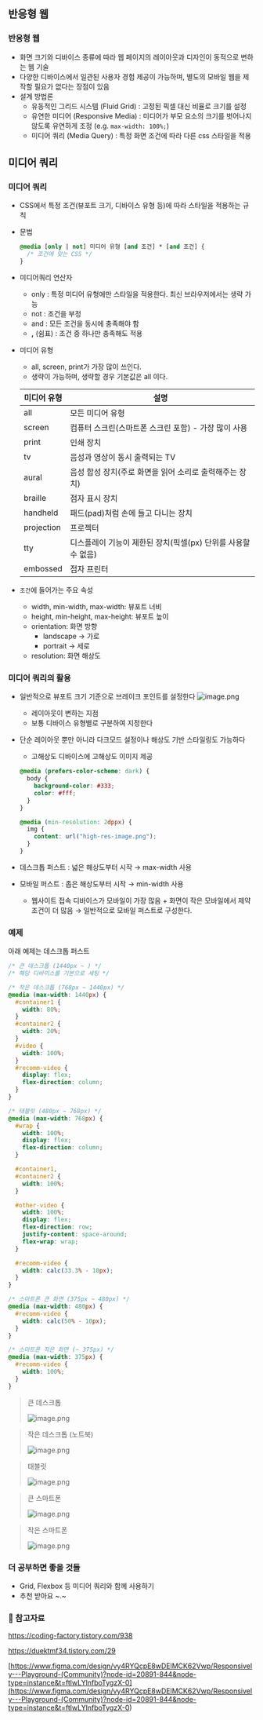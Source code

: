 ## 반응형 웹

### 반응형 웹

- 화면 크기와 디바이스 종류에 따라 웹 페이지의 레이아웃과 디자인이 동적으로 변하는 웹 기술
- 다양한 디바이스에서 일관된 사용자 경험 제공이 가능하며, 별도의 모바일 웹을 제작할 필요가 없다는 장점이 있음
- 설계 방법론
  - 유동적인 그리드 시스템 (Fluid Grid) : 고정된 픽셀 대신 비율로 크기를 설정
  - 유연한 미디어 (Responsive Media) : 미디어가 부모 요소의 크기를 벗어나지 않도록 유연하게 조정 (e.g. `max-width: 100%;`)
  - 미디어 쿼리 (Media Query) : 특정 화면 조건에 따라 다른 css 스타일을 적용

## 미디어 쿼리

### 미디어 쿼리

- CSS에서 특정 조건(뷰포트 크기, 디바이스 유형 등)에 따라 스타일을 적용하는 규칙
- 문법
  ```css
  @media [only | not] 미디어 유형 [and 조건] * [and 조건] {
    /* 조건에 맞는 CSS */
  }
  ```
- 미디어쿼리 연산자
  - only : 특정 미디어 유형에만 스타일을 적용한다. 최신 브라우저에서는 생략 가능
  - not : 조건을 부정
  - and : 모든 조건을 동시에 충족해야 함
  - **,** (쉼표) : 조건 중 하나만 충족해도 적용
- 미디어 유형

  - all, screen, print가 가장 많이 쓰인다.
  - 생략이 가능하며, 생략할 경우 기본값은 all 이다.

  | 미디어 유형 | 설명                                                          |
  | ----------- | ------------------------------------------------------------- |
  | all         | 모든 미디어 유형                                              |
  | screen      | 컴퓨터 스크린(스마트폰 스크린 포함) - 가장 많이 사용          |
  | print       | 인쇄 장치                                                     |
  | tv          | 음성과 영상이 동시 출력되는 TV                                |
  | aural       | 음성 합성 장치(주로 화면을 읽어 소리로 출력해주는 장치)       |
  | braille     | 점자 표시 장치                                                |
  | handheld    | 패드(pad)처럼 손에 들고 다니는 장치                           |
  | projection  | 프로젝터                                                      |
  | tty         | 디스플레이 기능이 제한된 장치(픽셀(px) 단위를 사용할 수 없음) |
  | embossed    | 점자 프린터                                                   |

- `조건`에 들어가는 주요 속성
  - width, min-width, max-width: 뷰포트 너비
  - height, min-height, max-height: 뷰포트 높이
  - orientation: 화면 방향
    - landscape → 가로
    - portrait → 세로
  - resolution: 화면 해상도

### 미디어 쿼리의 활용

- 일반적으로 뷰포트 크기 기준으로 브레이크 포인트를 설정한다
  ![image.png](<https://github.com/bloblog/fe-cs-study-2024/blob/bloblog-week14/bloblog/%EB%B0%98%EC%9D%91%ED%98%95%EC%9B%B9/image/image%20(2).png?raw=true>)
  - 레이아웃이 변하는 지점
  - 보통 디바이스 유형별로 구분하여 지정한다
- 단순 레이아웃 뿐만 아니라 다크모드 설정이나 해상도 기반 스타일링도 가능하다

  - 고해상도 디바이스에 고해상도 이미지 제공

  ```css
  @media (prefers-color-scheme: dark) {
    body {
      background-color: #333;
      color: #fff;
    }
  }

  @media (min-resolution: 2dppx) {
    img {
      content: url("high-res-image.png");
    }
  }
  ```

- 데스크톱 퍼스트 : 넓은 해상도부터 시작 → max-width 사용
- 모바일 퍼스트 : 좁은 해상도부터 시작 → min-width 사용
  - 웹사이트 접속 디바이스가 모바일이 가장 많음 + 화면이 작은 모바일에서 제약 조건이 더 많음 → 일반적으로 모바일 퍼스트로 구성한다.

### 예제

아래 예제는 데스크톱 퍼스트

```css
/* 큰 데스크톱 (1440px ~ ) */
/* 해당 디바이스를 기본으로 세팅 */

/* 작은 데스크톱 (768px ~ 1440px) */
@media (max-width: 1440px) {
  #container1 {
    width: 80%;
  }
  #container2 {
    width: 20%;
  }
  #video {
    width: 100%;
  }
  #recomm-video {
    display: flex;
    flex-direction: column;
  }
}

/* 태블릿 (480px ~ 768px) */
@media (max-width: 768px) {
  #wrap {
    width: 100%;
    display: flex;
    flex-direction: column;
  }

  #container1,
  #container2 {
    width: 100%;
  }

  #other-video {
    width: 100%;
    display: flex;
    flex-direction: row;
    justify-content: space-around;
    flex-wrap: wrap;
  }

  #recomm-video {
    width: calc(33.3% - 10px);
  }
}

/* 스마트폰 큰 화면 (375px ~ 480px) */
@media (max-width: 480px) {
  #recomm-video {
    width: calc(50% - 10px);
  }
}

/* 스마트폰 작은 화면 (~ 375px) */
@media (max-width: 375px) {
  #recomm-video {
    width: 100%;
  }
}
```

> 큰 데스크톱
>
> ![image.png](<https://github.com/bloblog/fe-cs-study-2024/blob/bloblog-week14/bloblog/%EB%B0%98%EC%9D%91%ED%98%95%EC%9B%B9/image/image%20(3).png?raw=true>)

> 작은 데스크톱 (노트북)
>
> ![image.png](<https://github.com/bloblog/fe-cs-study-2024/blob/bloblog-week14/bloblog/%EB%B0%98%EC%9D%91%ED%98%95%EC%9B%B9/image/image%20(4).png?raw=true>)

> 태블릿
>
> ![image.png](<https://github.com/bloblog/fe-cs-study-2024/blob/bloblog-week14/bloblog/%EB%B0%98%EC%9D%91%ED%98%95%EC%9B%B9/image/image%20(5).png?raw=true>)

> 큰 스마트폰
>
> ![image.png](<https://github.com/bloblog/fe-cs-study-2024/blob/bloblog-week14/bloblog/%EB%B0%98%EC%9D%91%ED%98%95%EC%9B%B9/image/image%20(6).png?raw=true>)

> 작은 스마트폰
>
> ![image.png](<https://github.com/bloblog/fe-cs-study-2024/blob/bloblog-week14/bloblog/%EB%B0%98%EC%9D%91%ED%98%95%EC%9B%B9/image/image%20(7).png?raw=true>)

### 더 공부하면 좋을 것들

- Grid, Flexbox 등 미디어 쿼리와 함께 사용하기
- 추천 받아요 ~.~

### 👀 참고자료

https://coding-factory.tistory.com/938

https://duektmf34.tistory.com/29

[https://www.figma.com/design/vy4RYQcpE8wDElMCK62Vwp/Responsively---Playground-(Community)?node-id=20891-844&node-type=instance&t=ftlwLYlnfboTygzX-0](<https://www.figma.com/design/vy4RYQcpE8wDElMCK62Vwp/Responsively---Playground-(Community)?node-id=20891-844&node-type=instance&t=ftlwLYlnfboTygzX-0>)
